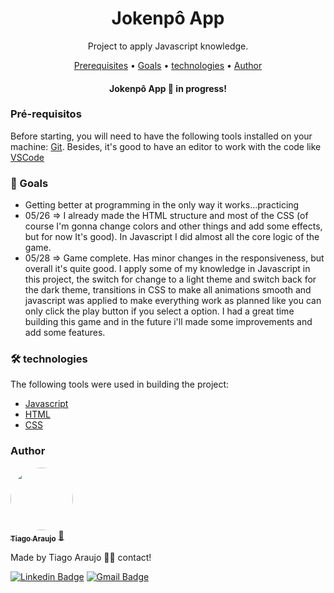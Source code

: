 <h1 align="center">Jokenpô App</h1>
<p align="center">Project to apply Javascript knowledge.</p>

<p align="center">
 <a href="#pre-requisitos">Prerequisites</a> •
 <a href="#objetivo">Goals</a> •
 <a href="#tecnologias">technologies</a> • 
 <a href="#autor">Author</a>
</p>
<h4 align="center"> 
    Jokenpô App 🚀 in progress!
</h4>

<h3 id="pre-requisitos">Pré-requisitos</h3>

Before starting, you will need to have the following tools installed on your machine:
[Git](https://git-scm.com).
Besides, it's good to have an editor to work with the code like [VSCode](https://code.visualstudio.com/)

<h3 id="objetivo">🎯 Goals</h3>

- Getting better at programming in the only way it works...practicing
- 05/26 => I already made the HTML structure and most of the CSS (of course I'm gonna change colors and other things and add some effects, but for now It's good). In Javascript I did almost all the core logic of the game.
- 05/28 => Game complete. Has minor changes in the responsiveness, but overall it's quite good. I apply some of my knowledge in Javascript in this project, the switch for change to a light theme and switch back for the dark theme, transitions in CSS to make all animations smooth and javascript was applied to make everything work as planned like you can only click the play button if you select a option. I had a great time building this game and in the future i'll made some improvements and add some features.
  
<h3 id="tecnologias">🛠 technologies</h3>

The following tools were used in building the project:

- [Javascript](https://www.javascript.com/)
- [HTML](https://developer.mozilla.org/pt-BR/docs/Web/HTML)
- [CSS](https://developer.mozilla.org/pt-BR/docs/Web/CSS)

<h3 id="autor">Author</h3>


<a href="https://www.linkedin.com/in/tiago-muniz-de-araujo-2b5b8a89/">
 <img style="border-radius: 50%;" src="https://avatars.githubusercontent.com/u/102497603?s=400&u=36ca4d7e208862291ff6e3cdbdfb76d5a4d2b0fc&v=4" width="100px;" alt=""/>
 <br />
 <sub><b>Tiago Araujo</b></sub></a> <a href="https://app.rocketseat.com.br/me/tiago-muniz-de-araujo-01020" title="Rocketseat">🚀</a>


Made by Tiago Araujo 👋🏽 contact!

[![Linkedin Badge](https://img.shields.io/badge/-Tiago-blue?style=flat-square&logo=Linkedin&logoColor=white&link=https://www.linkedin.com/in/tiago-muniz-de-araujo-2b5b8a89/)](https://www.linkedin.com/in/tiago-muniz-de-araujo-2b5b8a89/) 
[![Gmail Badge](https://img.shields.io/badge/-tiagomuniz130@gmail.com-c14438?style=flat-square&logo=Gmail&logoColor=white&link=mailto:tiagomuniz130@gmail.com)](mailto:tiagomuniz130@gmail.com)
